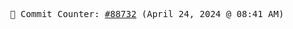 <p align="center">
    <samp>
        📮 Commit Counter: <a href="https://github.com/Javascript-void0/Javascript-void0/commits/main">#88732</a> (April 24, 2024 @ 08:41 AM)
    </samp>
</p>